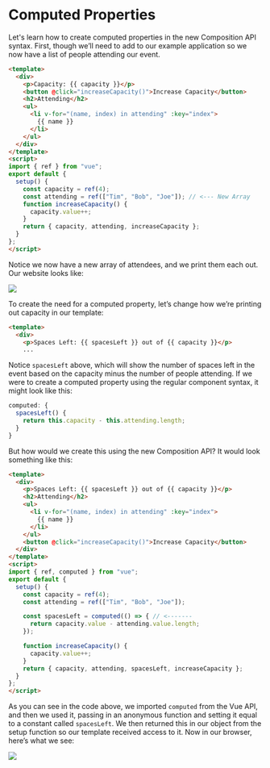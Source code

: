 # Computed Properties

Let's learn how to create computed properties in the new Composition API syntax.  First, though we’ll need to add to our example application so we now have a list of people attending our event.

```html
<template>
  <div>
    <p>Capacity: {{ capacity }}</p>
    <button @click="increaseCapacity()">Increase Capacity</button>
    <h2>Attending</h2>
    <ul>
      <li v-for="(name, index) in attending" :key="index">
        {{ name }}
      </li>
    </ul>
  </div>
</template>
<script>
import { ref } from "vue";
export default {
  setup() {
    const capacity = ref(4);
    const attending = ref(["Tim", "Bob", "Joe"]); // <--- New Array
    function increaseCapacity() {
      capacity.value++;
    }
    return { capacity, attending, increaseCapacity };
  }
};
</script>
```

Notice we now have a new array of attendees, and we print them each out.  Our website looks like:

<img src="https://firebasestorage.googleapis.com/v0/b/vue-mastery.appspot.com/o/flamelink%2Fmedia%2F1571081299663_01-attendees.jpg?alt=media&token=1c2b6670-d2ff-4228-b328-090ccab795c1" style="max-width: 300px" />

To create the need for a computed property, let’s change how we’re printing out capacity in our template:

```html
<template>
  <div>
    <p>Spaces Left: {{ spacesLeft }} out of {{ capacity }}</p>
    ...
```

Notice `spacesLeft` above, which will show the number of spaces left in the event based on the capacity minus the number of people attending.  If we were to create a computed property using the regular component syntax, it might look like this:

```javascript
computed: {
  spacesLeft() {
    return this.capacity - this.attending.length;
  }
}
```

But how would we create this using the new Composition API?  It would look something like this:

```html
<template>
  <div>
    <p>Spaces Left: {{ spacesLeft }} out of {{ capacity }}</p>
    <h2>Attending</h2>
    <ul>
      <li v-for="(name, index) in attending" :key="index">
        {{ name }}
      </li>
    </ul>
    <button @click="increaseCapacity()">Increase Capacity</button>
  </div>
</template>
<script>
import { ref, computed } from "vue";
export default {
  setup() {
    const capacity = ref(4);
    const attending = ref(["Tim", "Bob", "Joe"]);

    const spacesLeft = computed(() => { // <-------
      return capacity.value - attending.value.length;
    });

    function increaseCapacity() {
      capacity.value++;
    }
    return { capacity, attending, spacesLeft, increaseCapacity };
  }
};
</script>
```

As you can see in the code above, we imported `computed` from the Vue API, and then we used it, passing in an anonymous function and setting it equal to a constant called `spacesLeft`.  We then returned this in our object from the setup function so our template received access to it.  Now in our browser, here’s what we see:

<img src="https://firebasestorage.googleapis.com/v0/b/vue-mastery.appspot.com/o/flamelink%2Fmedia%2F1571081300885_02-computed-final.gif?alt=media&token=632d538c-b811-4f32-b77a-30abee4f88b8" style="max-width: 300px" />
